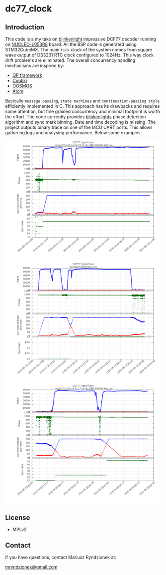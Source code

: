 dc77_clock
==========

Introduction
------------
This code is a my take on [blinkenlight](https://blog.blinkenlight.net/experiments/dcf77/)
impressive DCF77 decoder running on [NUCLEO-L053R8](http://www.st.com/content/st_com/en/products/evaluation-tools/product-evaluation-tools/mcu-eval-tools/stm32-mcu-eval-tools/stm32-mcu-nucleo/nucleo-l053r8.html) board. All the BSP code is generated using STM32CubeMX.
The main `tick` clock of the system comes from square wave output of DS3231 RTC clock configured to 1024Hz. 
This way clock drift problems are eliminated. The overall concurrency handling mechanisms are inspired by:

* [QP framework](http://www.state-machine.com/doc/concepts.html)
* [Contiki](http://contiki.sourceforge.net/docs/2.6/index.html)
* [OOSMOS](http://oosmos.com/)
* [Atom](https://github.com/tomahawkins/atom)

Basically `message passing`, `state machines` and `continuation-passing style` efficiently implemented in C.
This approach has its drawbacks and requires some attention, but fine grained concurrency and minimal footprint
is worth the effort. The code currently provides [blinkenlights](https://blog.blinkenlight.net/experiments/dcf77/)
phase detection algorithm and sync mark binning. Date and time decoding is missing. The project outputs binary trace
on one of the MCU UART ports. This allows gathering logs and analysing performance. Below some examples:

![trace1](https://github.com/mryndzionek/dcf77_clock/raw/master/logs/2016-06-18-18:25:21-ttyUSB0:576000:8N1.png)
![trace2](https://github.com/mryndzionek/dcf77_clock/raw/master/logs/2016-06-19-13:00:00-ttyUSB0:576000:8N1.png)
![trace3](https://github.com/mryndzionek/dcf77_clock/raw/master/logs/2016-06-19-22:17:15-ttyUSB0:576000:8N1.png)

License
-------
  - MPLv2

Contact
-------
If you have questions, contact Mariusz Ryndzionek at:

<mryndzionek@gmail.com>
